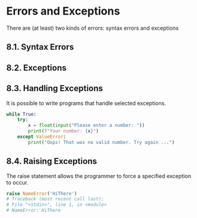 # Errors and Exceptions

There are (at least) two kinds of errors: syntax errors and exceptions

## 8.1. Syntax Errors

## 8.2. Exceptions

## 8.3. Handling Exceptions

It is possible to write programs that handle selected exceptions.

```py
while True:
    try:
        x = float(input("Please enter a number: "))
        print(f"Your number: {x}")
    except ValueError:
        print("Oops! That was no valid number. Try again ...")
```

## 8.4. Raising Exceptions

The raise statement allows the programmer to force a specified exception to occur.

```py
raise NameError('HiThere')
# Traceback (most recent call last):
# File "<stdin>", line 1, in <module>
# NameError: HiThere
```
